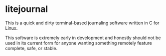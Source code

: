 # litejournal

This is a quick and dirty terminal-based journaling software written in C for Linux.

This software is extremely early in development and honestly should not be used in its current form for anyone wanting something remotely feature complete, safe, or stable.
